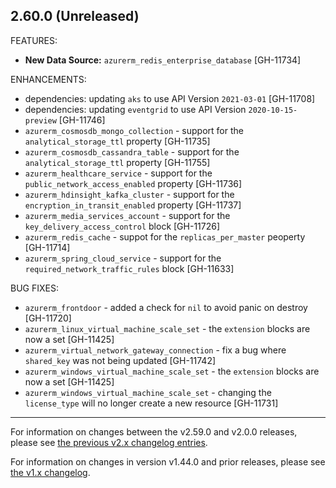 ## 2.60.0 (Unreleased)

FEATURES:

* **New Data Source:** `azurerm_redis_enterprise_database` [GH-11734]

ENHANCEMENTS:

* dependencies: updating `aks` to use API Version `2021-03-01` [GH-11708]
* dependencies: updating `eventgrid` to use API Version `2020-10-15-preview` [GH-11746]
* `azurerm_cosmosdb_mongo_collection` - support for the `analytical_storage_ttl` property [GH-11735]
* `azurerm_cosmosdb_cassandra_table` - support for the `analytical_storage_ttl` property [GH-11755]
* `azurerm_healthcare_service` - support for the `public_network_access_enabled` property [GH-11736]
* `azurerm_hdinsight_kafka_cluster` - support for the `encryption_in_transit_enabled` property [GH-11737]
* `azurerm_media_services_account` - support for the `key_delivery_access_control` block [GH-11726]
* `azurerm_redis_cache` - suppot for the `replicas_per_master` peoperty [GH-11714]
* `azurerm_spring_cloud_service` - support for the `required_network_traffic_rules` block [GH-11633]

BUG FIXES:

* `azurerm_frontdoor` - added a check for `nil` to avoid panic on destroy [GH-11720]
* `azurerm_linux_virtual_machine_scale_set` - the `extension` blocks are now a set [GH-11425]
* `azurerm_virtual_network_gateway_connection` - fix a bug where `shared_key` was not being updated [GH-11742]
* `azurerm_windows_virtual_machine_scale_set` - the `extension` blocks are now a set [GH-11425]
* `azurerm_windows_virtual_machine_scale_set` - changing the `license_type` will no longer create a new resource [GH-11731]

---

For information on changes between the v2.59.0 and v2.0.0 releases, please see [the previous v2.x changelog entries](https://github.com/terraform-providers/terraform-provider-azurerm/blob/master/CHANGELOG-v2.md).

For information on changes in version v1.44.0 and prior releases, please see [the v1.x changelog](https://github.com/terraform-providers/terraform-provider-azurerm/blob/master/CHANGELOG-v1.md).
